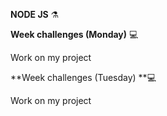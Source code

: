**NODE JS** ⚗️

**Week challenges (Monday)** 💻

Work on my project

**Week challenges (Tuesday) **💻

Work on my project

